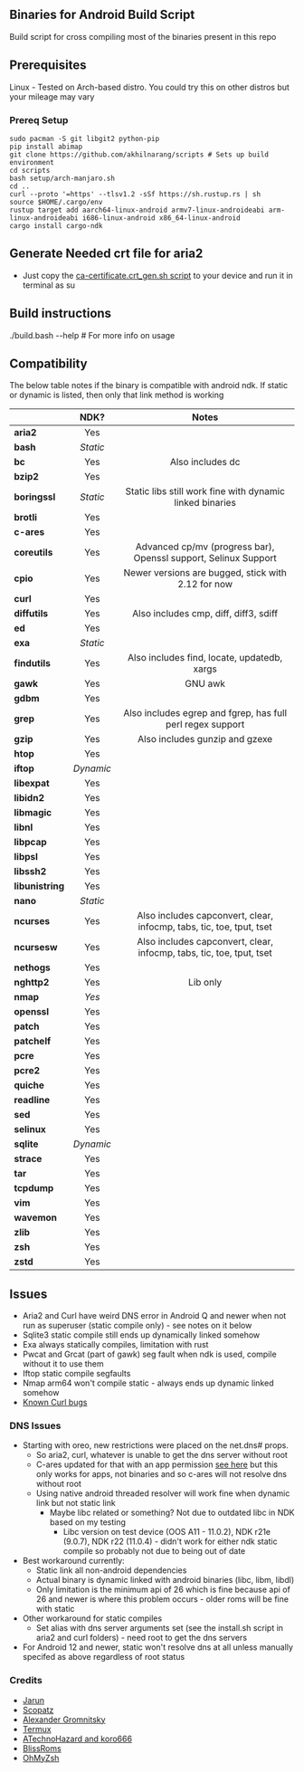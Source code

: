## Binaries for Android Build Script ##
Build script for cross compiling most of the binaries present in this repo

## Prerequisites

Linux - Tested on Arch-based distro. You could try this on other distros but your mileage may vary

### Prereq Setup ###
```
sudo pacman -S git libgit2 python-pip
pip install abimap
git clone https://github.com/akhilnarang/scripts # Sets up build environment
cd scripts
bash setup/arch-manjaro.sh
cd ..
curl --proto '=https' --tlsv1.2 -sSf https://sh.rustup.rs | sh
source $HOME/.cargo/env
rustup target add aarch64-linux-android armv7-linux-androideabi arm-linux-androideabi i686-linux-android x86_64-linux-android
cargo install cargo-ndk
```

## Generate Needed crt file for aria2
* Just copy the [ca-certificate.crt_gen.sh script](ca-certificate.crt_gen.sh) to your device and run it in terminal as su

## Build instructions

./build.bash --help # For more info on usage

## Compatibility

The below table notes if the binary is compatible with android ndk. If static or dynamic is listed, then only that link method is working

|           | NDK?    | Notes |
| ------------ |:-------:|:---------------------------------------------------------------------------:|
| **aria2**        | Yes       | |
| **bash**         | *Static*  | |
| **bc**           | Yes       | Also includes dc |
| **bzip2**        | Yes       | |
| **boringssl**    | *Static*  | Static libs still work fine with dynamic linked binaries |
| **brotli**       | Yes       | |
| **c-ares**       | Yes       | |
| **coreutils**    | Yes       | Advanced cp/mv (progress bar), Openssl support, Selinux Support |
| **cpio**         | Yes       | Newer versions are bugged, stick with 2.12 for now |
| **curl**         | Yes       | |
| **diffutils**    | Yes       | Also includes cmp, diff, diff3, sdiff |
| **ed**           | Yes       | |
| **exa**          | *Static*  | |
| **findutils**    | Yes       | Also includes find, locate, updatedb, xargs |
| **gawk**         | Yes       | GNU awk |
| **gdbm**         | Yes       | |
| **grep**         | Yes       | Also includes egrep and fgrep, has full perl regex support |
| **gzip**         | Yes       | Also includes gunzip and gzexe |
| **htop**         | Yes       | |
| **iftop**        | *Dynamic* | |
| **libexpat**     | Yes       | |
| **libidn2**      | Yes       | |
| **libmagic**     | Yes       | |
| **libnl**        | Yes       | |
| **libpcap**      | Yes       | |
| **libpsl**       | Yes       | |
| **libssh2**      | Yes       | |
| **libunistring** | Yes       | |
| **nano**         | *Static*  | |
| **ncurses**      | Yes       | Also includes capconvert, clear, infocmp, tabs, tic, toe, tput, tset |
| **ncursesw**     | Yes       | Also includes capconvert, clear, infocmp, tabs, tic, toe, tput, tset |
| **nethogs**      | Yes       | |
| **nghttp2**      | Yes       | Lib only |
| **nmap**         | *Yes*     | |
| **openssl**      | Yes       | |
| **patch**        | Yes       | |
| **patchelf**     | Yes       | |
| **pcre**         | Yes       | |
| **pcre2**        | Yes       | |
| **quiche**       | Yes       | |
| **readline**     | Yes       | |
| **sed**          | Yes       | |
| **selinux**      | Yes       | |
| **sqlite**       | *Dynamic* | |
| **strace**       | Yes       | |
| **tar**          | Yes       | |
| **tcpdump**      | Yes       | |
| **vim**          | Yes       | |
| **wavemon**      | Yes       | |
| **zlib**         | Yes       | |
| **zsh**          | Yes       | |
| **zstd**         | Yes       | |

## Issues
* Aria2 and Curl have weird DNS error in Android Q and newer when not run as superuser (static compile only) - see notes on it below
* Sqlite3 static compile still ends up dynamically linked somehow
* Exa always statically compiles, limitation with rust
* Pwcat and Grcat (part of gawk) seg fault when ndk is used, compile without it to use them
* Iftop static compile segfaults
* Nmap arm64 won't compile static - always ends up dynamic linked somehow 
* [Known Curl bugs](https://curl.se/docs/knownbugs.html)

### DNS Issues
* Starting with oreo, new restrictions were placed on the net.dns# props.
  * So aria2, curl, whatever is unable to get the dns server without root
  * C-ares updated for that with an app permission [see here](https://github.com/c-ares/c-ares/pull/148) but this only works for apps, not binaries and so c-ares will not resolve dns without root
  * Using native android threaded resolver will work fine when dynamic link but not static link
    * Maybe libc related or something? Not due to outdated libc in NDK based on my testing
      * Libc version on test device (OOS A11 - 11.0.2), NDK r21e (9.0.7), NDK r22 (11.0.4) - didn't work for either ndk static compile so probably not due to being out of date
* Best workaround currently:
  * Static link all non-android dependencies
  * Actual binary is dynamic linked with android binaries (libc, libm, libdl)
  * Only limitation is the minimum api of 26 which is fine because api of 26 and newer is where this problem occurs - older roms will be fine with static
* Other workaround for static compiles
  * Set alias with dns server arguments set (see the install.sh script in aria2 and curl folders) - need root to get the dns servers
* For Android 12 and newer, static won't resolve dns at all unless manually specifed as above regardless of root status

### Credits 

* [Jarun](https://github.com/jarun/advcpmv)
* [Scopatz](https://github.com/scopatz/nanorc)
* [Alexander Gromnitsky](https://github.com/gromnitsky/bash-on-android)
* [Termux](https://github.com/termux/termux-packages/tree/master/packages/bash)
* [ATechnoHazard and koro666](https://github.com/ATechnoHazard/bash_patches)
* [BlissRoms](https://github.com/BlissRoms/platform_external_bash)
* [OhMyZsh](https://github.com/ohmyzsh/ohmyzsh)
